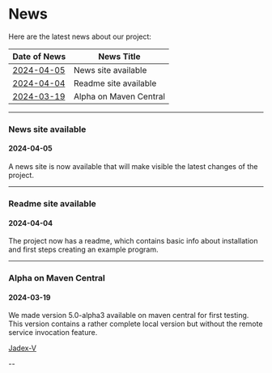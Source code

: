 # News

Here are the latest news about our project:

| Date of News | News Title                                            |
|--------------|-------------------------------------------------------|
| [2024-04-05](#2024-04-05) | News site available |
| [2024-04-04](#2024-04-04) | Readme site available |
| [2024-03-19](#2024-03-19) | Alpha on Maven Central |

---

### News site available
#### 2024-04-05

A news site is now available that will make visible the latest changes of the project.

---

### Readme site available
#### 2024-04-04

The project now has a readme, which contains basic info about installation and first steps
creating an example program.

---

### Alpha on Maven Central
#### 2024-03-19

We made version 5.0-alpha3 available on maven central for first testing. This version
contains a rather complete local version but without the remote service invocation feature.

[Jadex-V](https://central.sonatype.com/artifact/org.activecomponents.jadex/jadex-v)

--